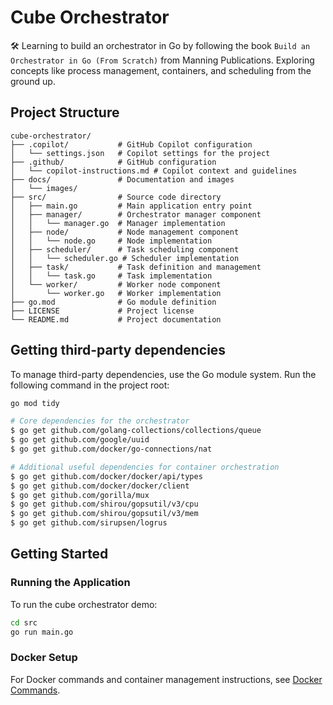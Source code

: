 # Cube Orchestrator

🛠️ Learning to build an orchestrator in Go by following the book `Build an Orchestrator in Go (From Scratch)` from Manning Publications. Exploring concepts like process management, containers, and scheduling from the ground up.

## Project Structure

```text
cube-orchestrator/
├── .copilot/           # GitHub Copilot configuration
│   └── settings.json   # Copilot settings for the project
├── .github/            # GitHub configuration
│   └── copilot-instructions.md # Copilot context and guidelines
├── docs/               # Documentation and images
│   └── images/
├── src/                # Source code directory
│   ├── main.go         # Main application entry point
│   ├── manager/        # Orchestrator manager component
│   │   └── manager.go  # Manager implementation
│   ├── node/           # Node management component
│   │   └── node.go     # Node implementation
│   ├── scheduler/      # Task scheduling component
│   │   └── scheduler.go # Scheduler implementation
│   ├── task/           # Task definition and management
│   │   └── task.go     # Task implementation
│   └── worker/         # Worker node component
│       └── worker.go   # Worker implementation
├── go.mod              # Go module definition
├── LICENSE             # Project license
└── README.md           # Project documentation
```

## Getting third-party dependencies

To manage third-party dependencies, use the Go module system. Run the following command in the project root:

```bash
go mod tidy

# Core dependencies for the orchestrator
$ go get github.com/golang-collections/collections/queue
$ go get github.com/google/uuid
$ go get github.com/docker/go-connections/nat

# Additional useful dependencies for container orchestration
$ go get github.com/docker/docker/api/types
$ go get github.com/docker/docker/client
$ go get github.com/gorilla/mux
$ go get github.com/shirou/gopsutil/v3/cpu
$ go get github.com/shirou/gopsutil/v3/mem
$ go get github.com/sirupsen/logrus
```

## Getting Started

### Running the Application

To run the cube orchestrator demo:

```bash
cd src
go run main.go
```

### Docker Setup

For Docker commands and container management instructions, see [Docker Commands](docs/docker-commands.md).

